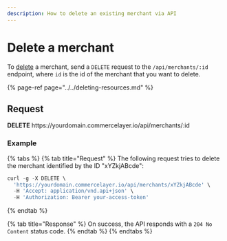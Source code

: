 ```yaml
---
description: How to delete an existing merchant via API
---
```


# Delete a merchant

To <a href="https://docs.commercelayer.io/developers/deleting-resources" target="_blank">delete</a> a merchant, send a `DELETE` request to the `/api/merchants/:id` endpoint, where `id` is the id of the merchant that you want to delete.

{% page-ref page="../../deleting-resources.md" %}

## Request

**DELETE** https://<i></i>yourdomain.commercelayer.io/api/merchants/:id

### Example

{% tabs %}
{% tab title="Request" %}
The following request tries to delete the merchant identified by the ID "xYZkjABcde":

```javascript
curl -g -X DELETE \
  'https://yourdomain.commercelayer.io/api/merchants/xYZkjABcde' \
  -H 'Accept: application/vnd.api+json' \
  -H 'Authorization: Bearer your-access-token'
```
{% endtab %}

{% tab title="Response" %}
On success, the API responds with a `204 No Content` status code.
{% endtab %}
{% endtabs %}

